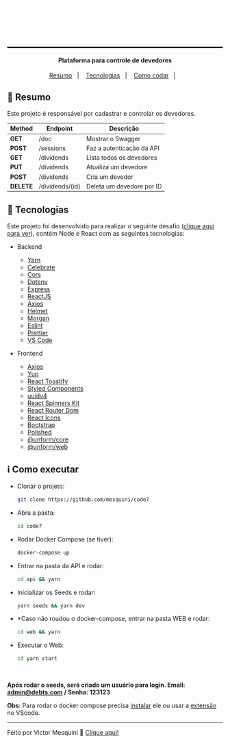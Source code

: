 <div style="background-color:black;" align="center">
  <img src=".github/logo_branca.svg" alt="App demo"/>
</div>

<h4 align="center">
  Plataforma para controle de devedores
</h4>

<p align="center">
  <a href="#page_with_curl-resumo">Resumo</a>&nbsp;&nbsp;&nbsp;|&nbsp;&nbsp;&nbsp;
  <a href="#rocket-tecnologias">Tecnologias</a>&nbsp;&nbsp;&nbsp;|&nbsp;&nbsp;&nbsp;
  <a href="#information_source-como-codar">Como codar</a>&nbsp;&nbsp;&nbsp;|&nbsp;&nbsp;&nbsp;
</p>

## :page_with_curl: Resumo

Este projeto é responsável por cadastrar e controlar os devedores.

| Method     | Endpoint        | Descrição                 |
| ---------- | --------------- | ------------------------- |
| **GET**    | /doc            | Mostrar o Swagger         |
| **POST**   | /sessions       | Faz a autenticação da API |
| **GET**    | /dividends      | Lista todos os devedores  |
| **PUT**    | /dividends      | Atualiza um devedore      |
| **POST**   | /dividends      | Cria um devedor           |
| **DELETE** | /dividends/{id} | Deleta um devedore por ID |

## :rocket: Tecnologias

Este projeto foi desenvolvido para realizar o seguinte desafio ([clique aqui para ver](https://1drv.ms/b/s!AoQ9SDShqewLu2CZEqeiRg1KE7uW)), contém Node e React com as seguintes tecnologias:

- Backend

  - [Yarn][yarn]
  - [Celebrate](https://github.com/arb/celebrate)
  - [Cors](https://github.com/expressjs/cors)
  - [Dotenv](https://github.com/motdotla/dotenv)
  - [Express](https://www.npmjs.com/package/express)
  - [ReactJS](https://reactjs.org/)
  - [Axios](https://github.com/axios/axios)
  - [Helmet](https://www.npmjs.com/package/helmet)
  - [Morgan](https://github.com/expressjs/morgan)
  - [Eslint](https://www.npmjs.com/package/eslint)
  - [Prettier](https://www.npmjs.com/package/prettier)
  - [VS Code][vc]

- Frontend
  - [Axios](https://www.npmjs.com/package/axios)
  - [Yup](https://github.com/jquense/yup)
  - [React Toastify](https://www.npmjs.com/package/react-toastify)
  - [Styled Components](https://www.npmjs.com/package/styled-components)
  - [uuidv4](https://www.npmjs.com/package/uuidv4)
  - [React Spinners Kit](https://www.npmjs.com/package/react-spinners-kit)
  - [React Router Dom](https://www.npmjs.com/package/react-router-dom)
  - [React Icons](https://www.npmjs.com/package/react-icons)
  - [Bootstrap](https://www.npmjs.com/package/bootstrap)
  - [Polished](https://www.npmjs.com/package/polished)
  - [@unform/core](https://www.npmjs.com/package/@unform/core)
  - [@unform/web](https://www.npmjs.com/package/@unform/web)

## :information_source: Como executar

- Clonar o projeto:

  ```sh
  git clone https://github.com/mesquini/code7
  ```

- Abra a pasta:

  ```sh
  cd code7
  ```

- Rodar Docker Compose (se tiver):

  ```sh
  docker-compose up
  ```

- Entrar na pasta da API e rodar:

  ```sh
  cd api && yarn
  ```

- Inicializar os Seeds e rodar:

  ```sh
  yarn seeds && yarn dev
  ```

- \*Caso não roudou o docker-compose, entrar na pasta WEB e rodar:

  ```sh
  cd web && yarn
  ```

- Executar o Web:

  ```sh
  cd yarn start
  ```

<br />

**Após rodar o seeds, será criado um usuário para login. Email: admin@debts.com / Senha: 123123**

**Obs**: Para rodar o docker compose precisa [instalar](https://docs.docker.com/compose/install) ele ou usar a [extensão](https://code.visualstudio.com/docs/containers/overview) no VScode.

---

Feito por Victor Mesquini :wave: [Clique aqui!](https://www.linkedin.com/in/mesquini/)

[nodejs]: https://nodejs.org/
[yarn]: https://yarnpkg.com/
[vc]: https://code.visualstudio.com/
